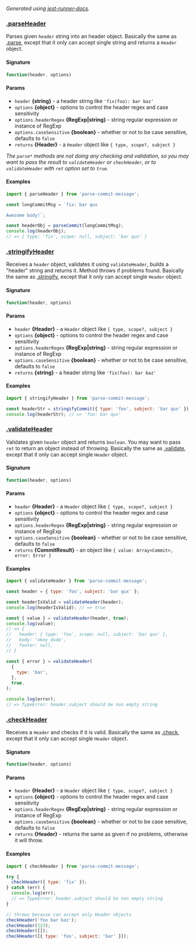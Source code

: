 _Generated using [jest-runner-docs](https://ghub.now.sh/jest-runner-docs)._

### [.parseHeader](./src/header.js#L31)

Parses given `header` string into an header object. Basically the same as
[.parse](#parse), except that it only can accept single string and returns a
`Header` object.

<span id="parseheader-signature"></span>

#### Signature

```ts
function(header, options)
```

<span id="parseheader-params"></span>

#### Params

- `header` **{string}** - a header stirng like `'fix(foo): bar baz'`
- `options` **{object}** - options to control the header regex and case
  sensitivity
- `options.headerRegex` **{RegExp|string}** - string regular expression or
  instance of RegExp
- `options.caseSensitive` **{boolean}** - whether or not to be case sensitive,
  defaults to `false`
- `returns` **{Header}** - a `Header` object like `{ type, scope?, subject }`

_The `parse*` methods are not doing any checking and validation, so you may want
to pass the result to `validateHeader` or `checkHeader`, or to `validateHeader`
with `ret` option set to `true`._

<span id="parseheader-examples"></span>

#### Examples

```js
import { parseHeader } from 'parse-commit-message';

const longCommitMsg = `fix: bar qux

Awesome body!`;

const headerObj = parseCommit(longCommitMsg);
console.log(headerObj);
// => { type: 'fix', scope: null, subject: 'bar qux' }
```

### [.stringifyHeader](./src/header.js#L59)

Receives a `header` object, validates it using `validateHeader`, builds a
"header" string and returns it. Method throws if problems found. Basically the
same as [.stringify](#stringify), except that it only can accept single `Header`
object.

<span id="stringifyheader-signature"></span>

#### Signature

```ts
function(header, options)
```

<span id="stringifyheader-params"></span>

#### Params

- `header` **{Header}** - a `Header` object like `{ type, scope?, subject }`
- `options` **{object}** - options to control the header regex and case
  sensitivity
- `options.headerRegex` **{RegExp|string}** - string regular expression or
  instance of RegExp
- `options.caseSensitive` **{boolean}** - whether or not to be case sensitive,
  defaults to `false`
- `returns` **{string}** - a header stirng like `'fix(foo): bar baz'`

<span id="stringifyheader-examples"></span>

#### Examples

```js
import { stringifyHeader } from 'parse-commit-message';

const headerStr = stringifyCommit({ type: 'foo', subject: 'bar qux' });
console.log(headerStr); // => 'foo: bar qux'
```

### [.validateHeader](./src/header.js#L115)

Validates given `header` object and returns `boolean`. You may want to pass
`ret` to return an object instead of throwing. Basically the same as
[.validate](#validate), except that it only can accept single `Header` object.

<span id="validateheader-signature"></span>

#### Signature

```ts
function(header, options)
```

<span id="validateheader-params"></span>

#### Params

- `header` **{Header}** - a `Header` object like `{ type, scope?, subject }`
- `options` **{object}** - options to control the header regex and case
  sensitivity
- `options.headerRegex` **{RegExp|string}** - string regular expression or
  instance of RegExp
- `options.caseSensitive` **{boolean}** - whether or not to be case sensitive,
  defaults to `false`
- `returns` **{CommitResult}** - an object like
  `{ value: Array<Commit>, error: Error }`

<span id="validateheader-examples"></span>

#### Examples

```js
import { validateHeader } from 'parse-commit-message';

const header = { type: 'foo', subject: 'bar qux' };

const headerIsValid = validateHeader(header);
console.log(headerIsValid); // => true

const { value } = validateHeader(header, true);
console.log(value);
// => {
//   header: { type: 'foo', scope: null, subject: 'bar qux' },
//   body: 'okey dude',
//   footer: null,
// }

const { error } = validateHeader(
  {
    type: 'bar',
  },
  true,
);

console.log(error);
// => TypeError: header.subject should be non empty string
```

### [.checkHeader](./src/header.js#L156)

Receives a `Header` and checks if it is valid. Basically the same as
[.check](#check), except that it only can accept single `Header` object.

<span id="checkheader-signature"></span>

#### Signature

```ts
function(header, options)
```

<span id="checkheader-params"></span>

#### Params

- `header` **{Header}** - a `Header` object like `{ type, scope?, subject }`
- `options` **{object}** - options to control the header regex and case
  sensitivity
- `options.headerRegex` **{RegExp|string}** - string regular expression or
  instance of RegExp
- `options.caseSensitive` **{boolean}** - whether or not to be case sensitive,
  defaults to `false`
- `returns` **{Header}** - returns the same as given if no problems, otherwise
  it will throw.

<span id="checkheader-examples"></span>

#### Examples

```js
import { checkHeader } from 'parse-commit-message';

try {
  checkHeader({ type: 'fix' });
} catch (err) {
  console.log(err);
  // => TypeError: header.subject should be non empty string
}

// throws because can accept only Header objects
checkHeader('foo bar baz');
checkHeader(123);
checkHeader([]);
checkHeader([{ type: 'foo', subject: 'bar' }]);
```
